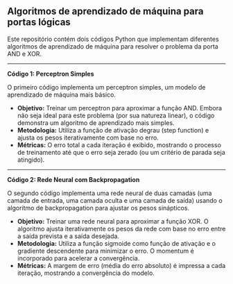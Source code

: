 ## Algoritmos de aprendizado de máquina para portas lógicas

Este repositório contém dois códigos Python que implementam diferentes algoritmos de aprendizado de máquina para resolver o problema da porta AND e XOR.

--------------------------
**Código 1: Perceptron Simples**

O primeiro código implementa um perceptron simples, um modelo de aprendizado de máquina mais básico.

* **Objetivo:** Treinar um perceptron para aproximar a função AND. Embora não seja ideal para este problema (por sua natureza linear), o código demonstra um algoritmo de aprendizado mais simples.
* **Metodologia:** Utiliza a função de ativação degrau (step function) e ajusta os pesos iterativamente com base no erro.
* **Métricas:** O erro total a cada iteração é exibido, mostrando o processo de treinamento até que o erro seja zerado (ou um critério de parada seja atingido).

---------------------------
**Código 2: Rede Neural com Backpropagation**

O segundo código implementa uma rede neural de duas camadas (uma camada de entrada, uma camada oculta e uma camada de saída) usando o algoritmo de backpropagation para ajustar os pesos sinápticos.

* **Objetivo:** Treinar uma rede neural para aproximar a função XOR. O algoritmo ajusta iterativamente os pesos da rede com base no erro entre a saída prevista e a saída desejada.
* **Metodologia:** Utiliza a função sigmoide como função de ativação e o gradiente descendente para minimizar o erro. O momentum é incorporado para acelerar a convergência.
* **Métricas:**  A margem de erro (média do erro absoluto) é impressa a cada iteração, mostrando a convergência do modelo.
